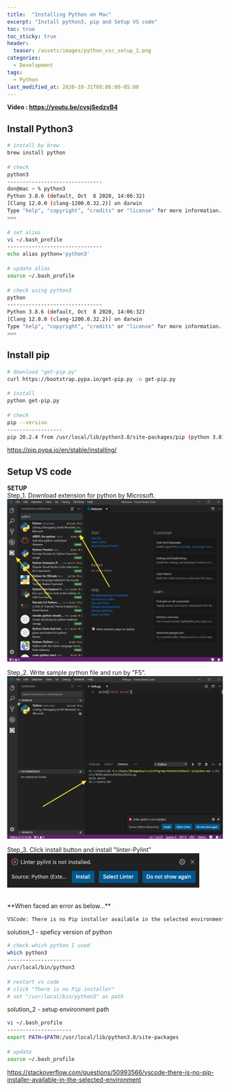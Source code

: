 ```yaml
---
title:  "Installing Python on Mac"
excerpt: "Install python3, pip and Setup VS code"
toc: true
toc_sticky: true
header:
  teaser: /assets/images/python_vsc_setup_1.png
categories:
  - Development
tags:
  - Python
last_modified_at: 2020-10-31T08:06:00-05:00
---
```

**Video : https://youtu.be/cvsjSedzvB4**

## Install Python3
```bash
# install by brew
brew install python

# check
python3
-------------------------------
don@mac ~ % python3
Python 3.8.6 (default, Oct  8 2020, 14:06:32)
[Clang 12.0.0 (clang-1200.0.32.2)] on darwin
Type "help", "copyright", "credits" or "license" for more information.
>>>

# set alias
vi ~/.bash_profile
-------------------------------
echo alias python='python3'

# update alias
source ~/.bash_profile

# check using python3
python
-------------------------------
Python 3.8.6 (default, Oct  8 2020, 14:06:32)
[Clang 12.0.0 (clang-1200.0.32.2)] on darwin
Type "help", "copyright", "credits" or "license" for more information.
>>>

```


## Install pip
```bash
# download "get-pip.py"
curl https://bootstrap.pypa.io/get-pip.py -o get-pip.py

# install
python get-pip.py

# check
pip --version
------------------
pip 20.2.4 from /usr/local/lib/python3.8/site-packages/pip (python 3.8)
```
https://pip.pypa.io/en/stable/installing/


## Setup VS code

**SETUP**  
Step_1. Download extension for python by Microsoft.  
![python_vsc_setup_1](/assets/images/python_vsc_setup_1.png)
 
Step_2. Write sample python file and run by "F5".  
![python_vsc_setup_2](/assets/images/python_vsc_setup_2.png)

Step_3. Click install button and install "linter-Pylint"  
![python_vsc_setup_3](/assets/images/python_vsc_setup_3.png)

<br>
**When faced an error as below...**

```bash
VSCode: There is no Pip installer available in the selected environment
```
solution_1 - speficy version of python  
```bash
# check which python I used
which python3
---------------------
/usr/local/bin/python3

# restart vs code
# click "There is no Pip installer"
# set "/usr/local/bin/python3" as path
```

solution_2 - setup environment path
```bash
vi ~/.bash_profile
---------------------
export PATH=$PATH:/usr/local/lib/python3.8/site-packages

# update
source ~/.bash_profile
```
https://stackoverflow.com/questions/50993566/vscode-there-is-no-pip-installer-available-in-the-selected-environment
